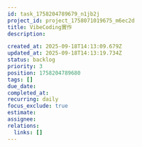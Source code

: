 ```yaml
---
id: task_1758204789679_n1jb2j
project_id: project_1758071019675_m6ec2d
title: VibeCoding實作
description: 

created_at: 2025-09-18T14:13:09.679Z
updated_at: 2025-09-18T14:13:19.734Z
status: backlog
priority: 3
position: 1758204789680
tags: []
due_date: 
completed_at: 
recurring: daily
focus_exclude: true
estimate: 
assignee: 
relations:
  links: []
---
```



